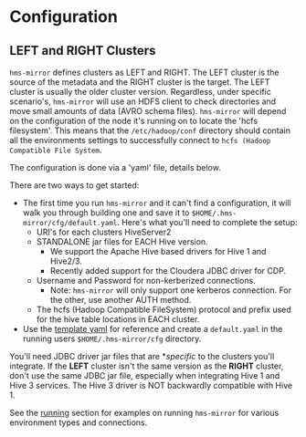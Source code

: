 # Configuration

## LEFT and RIGHT Clusters

`hms-mirror` defines clusters as LEFT and RIGHT.  The LEFT cluster is the source of the metadata and the RIGHT cluster is the target.  The LEFT cluster is usually the older cluster version.  Regardless, under specific scenario's, `hms-mirror` will use an HDFS client to check directories and move small amounts of data (AVRO schema files).  `hms-mirror` will depend on the configuration of the node it's running on to locate the 'hcfs filesystem'.  This means that the `/etc/hadoop/conf` directory should contain all the environments settings to successfully connect to `hcfs (Hadoop Compatible File System`.

The configuration is done via a 'yaml' file, details below.

There are two ways to get started:
- The first time you run `hms-mirror` and it can't find a configuration, it will walk you through building one and save it to `$HOME/.hms-mirror/cfg/default.yaml`.  Here's what you'll need to complete the setup:
    - URI's for each clusters HiveServer2
    - STANDALONE jar files for EACH Hive version.
        - We support the Apache Hive based drivers for Hive 1 and Hive2/3.
        - Recently added support for the Cloudera JDBC driver for CDP.
    - Username and Password for non-kerberized connections.
        - Note: `hms-mirror` will only support one kerberos connection.  For the other, use another AUTH method.
    - The hcfs (Hadoop Compatible FileSystem) protocol and prefix used for the hive table locations in EACH cluster.
- Use the [template yaml](hms-mirror-Default-Configuration-Template.md) for reference and create a `default.yaml` in the running users `$HOME/.hms-mirror/cfg` directory.

You'll need JDBC driver jar files that are **specific* to the clusters you'll integrate.  If the **LEFT** cluster isn't the same version as the **RIGHT** cluster, don't use the same JDBC jar file, especially when integrating Hive 1 and Hive 3 services.  The Hive 3 driver is NOT backwardly compatible with Hive 1.

See the [running](hms-mirror-running.md) section for examples on running `hms-mirror` for various environment types and connections.

